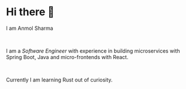 <h1>Hi there 👋</h1>
<p>I am <bold>Anmol Sharma</bold></p><br />
<p>I am a <em>Software Engineer</em> with experience in building microservices with Spring Boot, Java and micro-frontends with React.</p>
<br />
<p>Currently I am learning Rust out of curiosity.</p>
